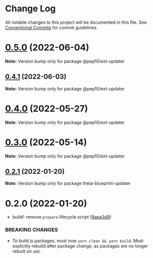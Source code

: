# Change Log

All notable changes to this project will be documented in this file.
See [Conventional Commits](https://conventionalcommits.org) for commit guidelines.

# [0.5.0](https://github.com/eclipse-theia/theia-blueprint/compare/v0.4.1...v0.5.0) (2022-06-04)

**Note:** Version bump only for package @pep10/ext-updater





## [0.4.1](https://github.com/eclipse-theia/theia-blueprint/compare/v0.4.0...v0.4.1) (2022-06-03)

**Note:** Version bump only for package @pep10/ext-updater





# [0.4.0](https://github.com/eclipse-theia/theia-blueprint/compare/v0.2.1...v0.4.0) (2022-05-27)

**Note:** Version bump only for package @pep10/ext-updater





# [0.3.0](https://github.com/eclipse-theia/theia-blueprint/compare/v0.2.1...v0.3.0) (2022-05-14)

**Note:** Version bump only for package @pep10/ext-updater





## [0.2.1](https://github.com/eclipse-theia/theia-blueprint/compare/v0.2.0...v0.2.1) (2022-01-20)

**Note:** Version bump only for package theia-blueprint-updater





# 0.2.0 (2022-01-20)


* build!: remove `prepare` lifecycle script ([9aea3d9](https://github.com/eclipse-theia/theia-blueprint/commit/9aea3d90ddb5154c78e56cfc6e11e977a7fd18f3))


### BREAKING CHANGES

* To build js packages, must now `yarn clean && yarn build`.
Must explicitly rebuild after package change, as packages are no longer rebuilt on `add`.
